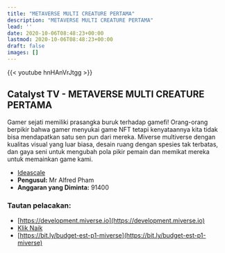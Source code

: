 ```yaml
---
title: "METAVERSE MULTI CREATURE PERTAMA"
description: "METAVERSE MULTI CREATURE PERTAMA"
lead: ''
date: 2020-10-06T08:48:23+00:00
lastmod: 2020-10-06T08:48:23+00:00
draft: false
images: []
---
```


{{<  youtube hnHAnVrJtgg >}}

## Catalyst TV - METAVERSE MULTI CREATURE PERTAMA

Gamer sejati memiliki prasangka buruk terhadap gamefi! Orang-orang berpikir bahwa gamer menyukai game NFT tetapi kenyataannya kita tidak bisa mendapatkan satu sen pun dari mereka. Miverse multiverse dengan kualitas visual yang luar biasa, desain ruang dengan spesies tak terbatas, dan gaya seni untuk mengubah pola pikir pemain dan memikat mereka untuk memainkan game kami.

- [Ideascale](https://cardano.ideascale.com/c/idea/417247)
- **Pengusul:** Mr Alfred Pham
- **Anggaran yang Diminta:** 91400

### Tautan pelacakan:

- [https://development.miverse.io](https://development.miverse.io)
- [Klik Naik](https://sharing.clickup.com/7505985/wb/h/75221-4427/6e95e3b6bd013b0?utm_source=clickup&utm_medium=roadmap,whiteboard&utm_campaign=catalyst_f9)
- [https://bit.ly/budget-est-p1-miverse](https://bit.ly/budget-est-p1-miverse)
